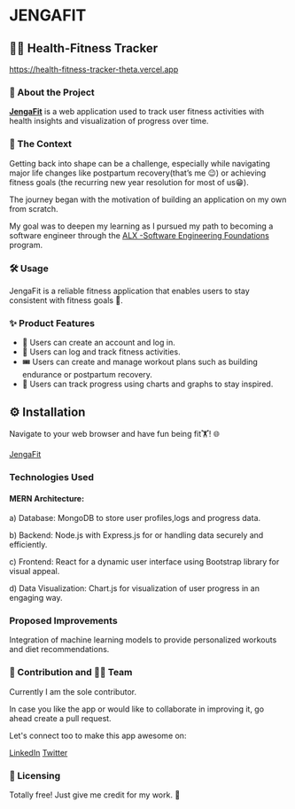 # JENGAFIT

## 🏋️‍♂️ Health-Fitness Tracker

https://health-fitness-tracker-theta.vercel.app

### 🎉 About the Project

**[JengaFit](https://health-fitness-tracker-theta.vercel.app/)** is a web application used to track user fitness activities with health insights and visualization of progress over time.


### 🌈 The Context

Getting back into shape can be a challenge, especially while navigating major life changes like postpartum recovery(that’s me 😉) or achieving fitness goals (the recurring new year resolution for most of us😁). 

The journey began with the motivation of building an application on my own from scratch.

My goal was to deepen my learning as I pursued my path to becoming a software engineer through the [ALX -Software Engineering Foundations](https://www.alxafrica.com/learn/programming-development/) program.


### 🛠️ Usage

JengaFit is a reliable fitness application that enables users to stay consistent with fitness goals 💪.


### ✨ Product Features

- 📝 Users can create an account and log in.
- 📅 Users can log and track fitness activities.
- 🎟️ Users can create and manage workout plans  such as building endurance or postpartum recovery.
- 👥 Users can track progress using charts and graphs to stay inspired.

## ⚙️ Installation

Navigate to your web browser and have fun being fit🏋️! 🌐

[JengaFit](https://health-fitness-tracker-theta.vercel.app/)


 ### Technologies Used

#### MERN Architecture:

 a) Database: MongoDB to store user profiles,logs and progress data.

 b) Backend: Node.js with Express.js for or handling data securely and efficiently.

 c) Frontend: React for a dynamic user interface using Bootstrap library for visual appeal.

 d) Data Visualization: Chart.js for visualization of user progress in an engaging way.


###  Proposed Improvements

 Integration of machine learning models to provide personalized workouts and diet recommendations.

### 🤝 Contribution and  👩‍💻 Team

Currently I am the sole contributor.

In case you like the app or would like to collaborate in improving it, go ahead create a pull request.

Let's connect too to make this app awesome on:

[LinkedIn](https://www.linkedin.com/in/brenda-jeptum-8bab79120/)
[Twitter](https://x.com/BJeptum)

### 📜 Licensing

Totally free! Just give me credit for my work. 🙌
